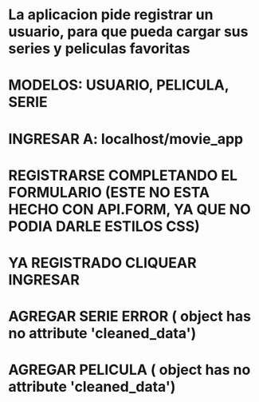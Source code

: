# La aplicacion pide registrar un usuario, para que pueda cargar sus series y peliculas favoritas
# MODELOS: USUARIO, PELICULA, SERIE
# INGRESAR A: localhost/movie_app
# REGISTRARSE COMPLETANDO EL FORMULARIO (ESTE NO ESTA HECHO CON API.FORM, YA QUE NO PODIA DARLE ESTILOS CSS)
# YA REGISTRADO CLIQUEAR INGRESAR 
# AGREGAR SERIE ERROR ( object has no attribute 'cleaned_data')
# AGREGAR PELICULA ( object has no attribute 'cleaned_data')

